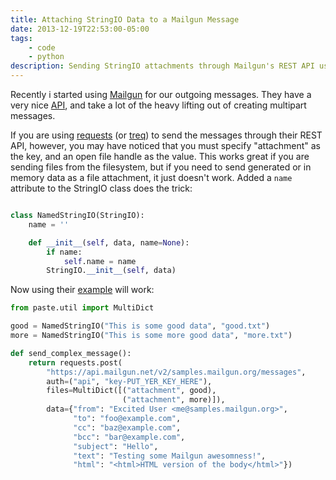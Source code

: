 ```yaml
---
title: Attaching StringIO Data to a Mailgun Message
date: 2013-12-19T22:53:00-05:00
tags:
    - code
    - python
description: Sending StringIO attachments through Mailgun's REST API using python requests or treq
---
```


Recently i started using [Mailgun][1] for our outgoing messages. They have a very nice	 [API][2], and take a lot of the heavy lifting out of creating multipart messages.

If you are using [requests][3] (or [treq][4]) to send the messages through their REST API, however, you may have noticed that you must specify "attachment" as the key, and an open file handle as the value. This works great if you are sending files from the filesystem, but if you need to send generated or in memory data as a file attachment, it just doesn't work. Added a `name` attribute to the StringIO class does the trick:

```python

class NamedStringIO(StringIO):
    name = ''

    def __init__(self, data, name=None):
        if name:
            self.name = name
        StringIO.__init__(self, data)

```

Now using their [example][5] will work:

```python
from paste.util import MultiDict

good = NamedStringIO("This is some good data", "good.txt")
more = NamedStringIO("This is some more good data", "more.txt")

def send_complex_message():
    return requests.post(
        "https://api.mailgun.net/v2/samples.mailgun.org/messages",
        auth=("api", "key-PUT_YER_KEY_HERE"),
        files=MultiDict([("attachment", good),
                         ("attachment", more)]),
        data={"from": "Excited User <me@samples.mailgun.org>",
              "to": "foo@example.com",
              "cc": "baz@example.com",
              "bcc": "bar@example.com",
              "subject": "Hello",
              "text": "Testing some Mailgun awesomness!",
              "html": "<html>HTML version of the body</html>"})
```

[1]: http://www.mailgun.com "Mailgun by Rackspace"
[2]: http://documentation.mailgun.com "Mailgun API documentation"
[3]: http://docs.python-requests.org/en/latest/ "Python Requests library"
[4]: https://github.com/dreid/treq/ "Python Twisted Requests"
[5]: http://documentation.mailgun.com/quickstart.html#sending-messages "Mailgun example: sending a message"